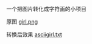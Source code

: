 
一个把图片转化成字符画的小项目

原图 [girl.png](./asciipicture/girl.png)

转换后效果 [asciigirl.txt](./asciipicture/asciigirl.txt)
